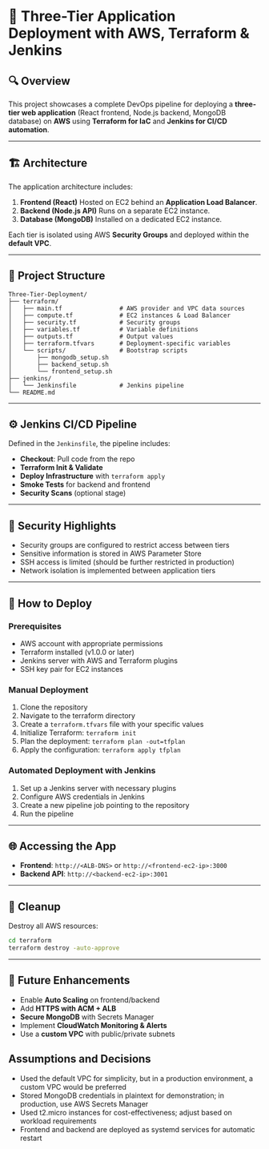 # 🚀 Three-Tier Application Deployment with AWS, Terraform & Jenkins

## 🔍 Overview

This project showcases a complete DevOps pipeline for deploying a **three-tier web application** (React frontend, Node.js backend, MongoDB database) on **AWS** using **Terraform for IaC** and **Jenkins for CI/CD automation**.

---

## 🏗️ Architecture

The application architecture includes:

1. **Frontend (React)**
   Hosted on EC2 behind an **Application Load Balancer**.
2. **Backend (Node.js API)**
   Runs on a separate EC2 instance.
3. **Database (MongoDB)**
   Installed on a dedicated EC2 instance.

Each tier is isolated using AWS **Security Groups** and deployed within the **default VPC**.

---

## 📁 Project Structure

```
Three-Tier-Deployment/
├── terraform/
│   ├── main.tf                # AWS provider and VPC data sources
│   ├── compute.tf             # EC2 instances & Load Balancer
│   ├── security.tf            # Security groups
│   ├── variables.tf           # Variable definitions
│   ├── outputs.tf             # Output values
│   ├── terraform.tfvars       # Deployment-specific variables
│   └── scripts/               # Bootstrap scripts
│       ├── mongodb_setup.sh
│       ├── backend_setup.sh
│       └── frontend_setup.sh
├── jenkins/
│   └── Jenkinsfile            # Jenkins pipeline
└── README.md
```

---

## ⚙️ Jenkins CI/CD Pipeline

Defined in the `Jenkinsfile`, the pipeline includes:

* **Checkout**: Pull code from the repo
* **Terraform Init & Validate**
* **Deploy Infrastructure** with `terraform apply`
* **Smoke Tests** for backend and frontend
* **Security Scans** (optional stage)

---

## 🔐 Security Highlights

- Security groups are configured to restrict access between tiers
- Sensitive information is stored in AWS Parameter Store
- SSH access is limited (should be further restricted in production)
- Network isolation is implemented between application tiers

---
## 🚀 How to Deploy

### Prerequisites

- AWS account with appropriate permissions
- Terraform installed (v1.0.0 or later)
- Jenkins server with AWS and Terraform plugins
- SSH key pair for EC2 instances

### Manual Deployment

1. Clone the repository
2. Navigate to the terraform directory
3. Create a `terraform.tfvars` file with your specific values
4. Initialize Terraform: `terraform init`
5. Plan the deployment: `terraform plan -out=tfplan`
6. Apply the configuration: `terraform apply tfplan`

### Automated Deployment with Jenkins

1. Set up a Jenkins server with necessary plugins
2. Configure AWS credentials in Jenkins
3. Create a new pipeline job pointing to the repository
4. Run the pipeline

---

## 🌐 Accessing the App

* **Frontend**: `http://<ALB-DNS>` or `http://<frontend-ec2-ip>:3000`
* **Backend API**: `http://<backend-ec2-ip>:3001`

---

## 🧹 Cleanup

Destroy all AWS resources:

```bash
cd terraform
terraform destroy -auto-approve
```

---

## 🔭 Future Enhancements

* Enable **Auto Scaling** on frontend/backend
* Add **HTTPS with ACM + ALB**
* **Secure MongoDB** with Secrets Manager
* Implement **CloudWatch Monitoring & Alerts**
* Use a **custom VPC** with public/private subnets

## Assumptions and Decisions

- Used the default VPC for simplicity, but in a production environment, a custom VPC would be preferred
- Stored MongoDB credentials in plaintext for demonstration; in production, use AWS Secrets Manager
- Used t2.micro instances for cost-effectiveness; adjust based on workload requirements
- Frontend and backend are deployed as systemd services for automatic restart